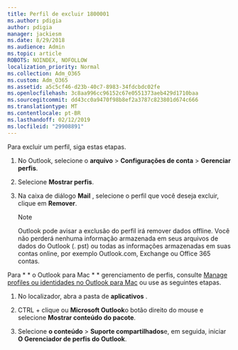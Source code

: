 ```yaml
---
title: Perfil de excluir 1800001
ms.author: pdigia
author: pdigia
manager: jackiesm
ms.date: 8/29/2018
ms.audience: Admin
ms.topic: article
ROBOTS: NOINDEX, NOFOLLOW
localization_priority: Normal
ms.collection: Adm_O365
ms.custom: Adm_O365
ms.assetid: a5c5cf46-d23b-40c7-8983-34fdcbdc02fe
ms.openlocfilehash: 3c8aa996cc96152c67e0551373aeb429d1710baa
ms.sourcegitcommit: dd43cc0a9470f98b8ef2a3787c823801d674c666
ms.translationtype: MT
ms.contentlocale: pt-BR
ms.lasthandoff: 02/12/2019
ms.locfileid: "29908891"
---
```

Para excluir um perfil, siga estas etapas.
  
1. No Outlook, selecione o **arquivo** \> **Configurações de conta** \> **Gerenciar perfis**.
    
2. Selecione **Mostrar perfis**.
    
3. Na caixa de diálogo **Mail** , selecione o perfil que você deseja excluir, clique em **Remover**.
    
    > [!NOTE]
    > Outlook pode avisar a exclusão do perfil irá remover dados offline. Você não perderá nenhuma informação armazenada em seus arquivos de dados do Outlook (. pst) ou todas as informações armazenadas em suas contas online, por exemplo Outlook.com, Exchange ou Office 365 contas. 
  
Para * * o Outlook para Mac * * gerenciamento de perfis, consulte [Manage profiles ou identidades no Outlook para Mac](https://support.office.com/article/fed2a955-74df-4a24-bef6-78a426958c4c.aspx) ou use as seguintes etapas. 
  
1. No localizador, abra a pasta de **aplicativos** . 
    
2. CTRL + clique ou **Microsoft Outlook**o botão direito do mouse e selecione **Mostrar conteúdo do pacote**.
    
3. Selecione **o conteúdo** \> **Suporte compartilhados**e, em seguida, iniciar **O Gerenciador de perfis do Outlook**.
    

